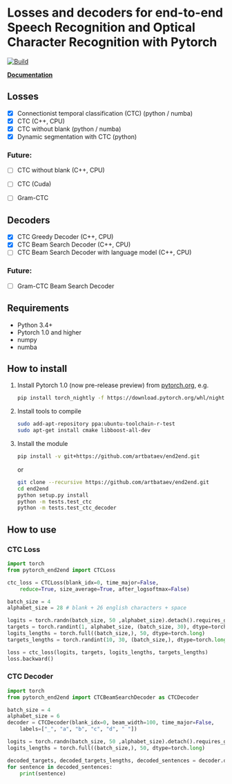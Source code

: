 # Losses and decoders for end-to-end Speech Recognition and Optical Character Recognition with Pytorch

[ ![Build](https://travis-ci.com/artbataev/end2end.svg?branch=master) ](https://travis-ci.com/artbataev/end2end)

**[ Documentation ](https://artbataev.github.io/end2end/)**


## Losses
- [x] Connectionist temporal classification (CTC) (python / numba)
- [x] CTC (C++, CPU)
- [x] CTC without blank (python / numba)
- [x] Dynamic segmentation with CTC (python)

### Future:
- [ ] CTC without blank (C++, CPU)
- [ ] CTC (Cuda)
- [ ] Gram-CTC


## Decoders
- [x] CTC Greedy Decoder (C++, CPU)
- [x] CTC Beam Search Decoder (C++, CPU)
- [ ] CTC Beam Search Decoder with language model (C++, CPU)

### Future:
- [ ] Gram-CTC Beam Search Decoder

## Requirements
- Python 3.4+
- Pytorch 1.0 and higher
- numpy
- numba

## How to install
1. Install Pytorch 1.0 (now pre-release preview) from [pytorch.org](https://pytorch.org), e.g.
    ```bash
    pip install torch_nightly -f https://download.pytorch.org/whl/nightly/cpu/torch_nightly.html
    ```

2. Install tools to compile
    ```bash
    sudo add-apt-repository ppa:ubuntu-toolchain-r-test
    sudo apt-get install cmake libboost-all-dev
    ```

3. Install the module
    ```bash
    pip install -v git+https://github.com/artbataev/end2end.git
    ```
    or
    ```bash
    git clone --recursive https://github.com/artbataev/end2end.git
    cd end2end
    python setup.py install
    python -m tests.test_ctc
    python -m tests.test_ctc_decoder
    ```

## How to use

### CTC Loss
```python
import torch
from pytorch_end2end import CTCLoss

ctc_loss = CTCLoss(blank_idx=0, time_major=False, 
    reduce=True, size_average=True, after_logsoftmax=False)

batch_size = 4
alphabet_size = 28 # blank + 26 english characters + space

logits = torch.randn(batch_size, 50 ,alphabet_size).detach().requires_grad_()
targets = torch.randint(1, alphabet_size, (batch_size, 30), dtype=torch.long)
logits_lengths = torch.full((batch_size,), 50, dtype=torch.long)
targets_lengths = torch.randint(10, 30, (batch_size,), dtype=torch.long)

loss = ctc_loss(logits, targets, logits_lengths, targets_lengths)
loss.backward()
```

### CTC Decoder
```python
import torch
from pytorch_end2end import CTCBeamSearchDecoder as CTCDecoder

batch_size = 4
alphabet_size = 6
decoder = CTCDecoder(blank_idx=0, beam_width=100, time_major=False, 
    labels=["_", "a", "b", "c", "d", " "])

logits = torch.randn(batch_size, 50 ,alphabet_size).detach().requires_grad_()
logits_lengths = torch.full((batch_size,), 50, dtype=torch.long)

decoded_targets, decoded_targets_lengths, decoded_sentences = decoder.decode(logits, logits_lengths)
for sentence in decoded_sentences:
    print(sentence)
```
